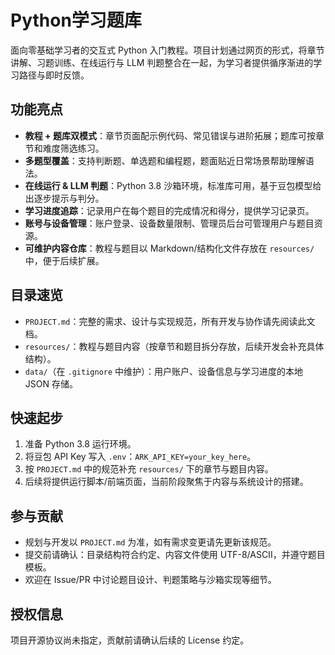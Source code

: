 # Python学习题库

面向零基础学习者的交互式 Python 入门教程。项目计划通过网页的形式，将章节讲解、习题训练、在线运行与 LLM 判题整合在一起，为学习者提供循序渐进的学习路径与即时反馈。

## 功能亮点
- **教程 + 题库双模式**：章节页面配示例代码、常见错误与进阶拓展；题库可按章节和难度筛选练习。
- **多题型覆盖**：支持判断题、单选题和编程题，题面贴近日常场景帮助理解语法。
- **在线运行 & LLM 判题**：Python 3.8 沙箱环境，标准库可用，基于豆包模型给出逐步提示与判分。
- **学习进度追踪**：记录用户在每个题目的完成情况和得分，提供学习记录页。
- **账号与设备管理**：账户登录、设备数量限制、管理员后台可管理用户与题目资源。
- **可维护内容仓库**：教程与题目以 Markdown/结构化文件存放在 `resources/` 中，便于后续扩展。

## 目录速览
- `PROJECT.md`：完整的需求、设计与实现规范，所有开发与协作请先阅读此文档。
- `resources/`：教程与题目内容（按章节和题目拆分存放，后续开发会补充具体结构）。
- `data/`（在 `.gitignore` 中维护）：用户账户、设备信息与学习进度的本地 JSON 存储。

## 快速起步
1. 准备 Python 3.8 运行环境。
2. 将豆包 API Key 写入 `.env`：`ARK_API_KEY=your_key_here`。
3. 按 `PROJECT.md` 中的规范补充 `resources/` 下的章节与题目内容。
4. 后续将提供运行脚本/前端页面，当前阶段聚焦于内容与系统设计的搭建。

## 参与贡献
- 规划与开发以 `PROJECT.md` 为准，如有需求变更请先更新该规范。
- 提交前请确认：目录结构符合约定、内容文件使用 UTF-8/ASCII，并遵守题目模板。
- 欢迎在 Issue/PR 中讨论题目设计、判题策略与沙箱实现等细节。

## 授权信息
项目开源协议尚未指定，贡献前请确认后续的 License 约定。
